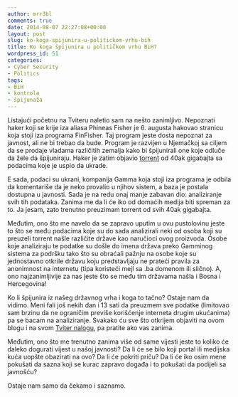 ```yaml
---
author: mrr3bl
comments: true
date: 2014-08-07 22:27:08+00:00
layout: post
slug: ko-koga-spijunira-u-politickom-vrhu-bih
title: Ko koga špijunira u političkom vrhu BiH?
wordpress_id: 51
categories:
- Cyber Security
- Politics
tags:
- BiH
- kontrola
- špijunaža
---
```


Listajući početnu na Tviteru naletio sam na nešto zanimljivo. Nepoznati haker koji se krije iza aliasa Phineas Fisher je 6. augusta hakovao stranicu koja stoji iza programa FinFisher. Taj program jeste dosta nepoznat za javnost, ali ne bi trebao da bude. Program je razvijen u Njemačkoj sa ciljem da se prodaje vladama različitih zemalja kako bi špijunirali one koje odluče da žele da špijuniraju. Haker je zatim objavio [torrent](https://netzpolitik.org/wp-upload/finfisher.torrent) od 40ak gigabajta sa podacima koje je uspio da ukrade.

E sada, podaci su ukrani, kompanija Gamma koja stoji iza programa je odbila da komentariše da je neko provalio u njihov sistem, a baza je postala dostupna u javnosti. Sada je na redu onaj manje zabavan dio: analiziranje svih tih podataka. Zanima me da li će iko od domaćih medija biti spreman za to. Ja jesam, zato trenutno preuzimam torrent od svih 40ak gigabajta.

Međutim, ono što me navelo da se zapravo uputim u ovu pustolovinu jeste to što se među podacima koje su do sada analizirali neki od osoba koji su preuzeli torrent našle različite države kao naručioci ovog proizvoda. Osobe koje analiziraju te podatke su došle do imena država preko Gamminog sistema za podršku tako što su obraćali pažnju na osobe koje su jednostavno otkrile državu koju predstavljaju ne prateći pravila za anonimnost na internetu (tipa koristeći mejl sa .ba domenom ili slično). A, ono najzanimljivije za nas jeste što se među tim državama našla i Bosna i Hercegovina!

Ko li špijunira iz našeg državnog vrha i koga to tačno? Ostaje nam da vidimo. Meni fali još nekih dan i 13 sati da preuzmem sve podatke (limitovao sam brzinu da ne ograničim previše korišćenje interneta drugim ukućanima) pa se bacam na analiziranje. Svakako ću sve što otkrijem objaviti na ovom blogu i na svom [Tviter nalogu](https://twitter.com/r3bl_), pa pratite ako vas zanima.

Međutim, ono što me trenutno zanima više od same vijesti jeste to koliko će daleko dogurati vijest u našoj javnosti? Da li će se bilo koji portal ili medijska kuća uopšte obazirati na ovo? Da li će pokriti priču? Da li će iko osim mene pokušati da sazna koji se kurac zapravo događa i to pokušati da podijeli sa javnošću?

Ostaje nam samo da čekamo i saznamo.
